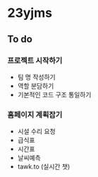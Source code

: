 # 23yjms

## To do

### 프로젝트 시작하기

- 팀 명 작성하기
- 역할 분담하기
- 기본적인 코드 구조 통일하기

### 홈페이지 계획잡기

- 시설 수리 요청
- 급식표
- 시간표
- 날씨예측
- tawk.to (실시간 챗)